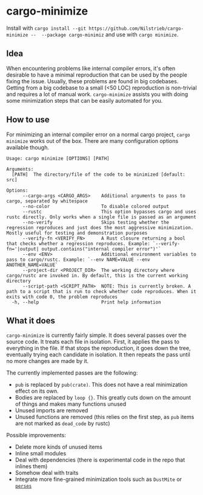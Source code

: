 # cargo-minimize

Install with `cargo install --git https://github.com/Nilstrieb/cargo-minimize --  --package cargo-minimiz` and use with `cargo minimize`.

## Idea

When encountering problems like internal compiler errors, it's often desirable to have a minimal reproduction that can be used by the people fixing the issue. Usually, these problems are found in big codebases. Getting from a big codebase to a small (<50 LOC) reproduction is non-trivial and requires a lot of manual work. `cargo-minimize` assists you with doing some minimization steps that can be easily automated for you.

## How to use

For minimizing an internal compiler error on a normal cargo project, `cargo minimize` works out of the box. There are many configuration options available though.

```
Usage: cargo minimize [OPTIONS] [PATH]

Arguments:
  [PATH]  The directory/file of the code to be minimized [default: src]

Options:
      --cargo-args <CARGO_ARGS>    Additional arguments to pass to cargo, separated by whitespace
      --no-color                   To disable colored output
      --rustc                      This option bypasses cargo and uses rustc directly. Only works when a single file is passed as an argument
      --no-verify                  Skips testing whether the regression reproduces and just does the most aggressive minimization. Mostly useful for testing and demonstration purposes
      --verify-fn <VERIFY_FN>      A Rust closure returning a bool that checks whether a regression reproduces. Example: `--verify-fn='|output| output.contains("internal compiler error")'`
      --env <ENV>                  Additional environment variables to pass to cargo/rustc. Example: `--env NAME=VALUE --env ANOTHER_NAME=VALUE`
      --project-dir <PROJECT_DIR>  The working directory where cargo/rustc are invoked in. By default, this is the current working directory
      --script-path <SCRIPT_PATH>  NOTE: This is currently broken. A path to a script that is run to check whether code reproduces. When it exits with code 0, the problem reproduces
  -h, --help                       Print help information
```

## What it does

`cargo-minimize` is currently fairly simple. It does several passes over the source code. It treats each file in isolation.
First, it applies the pass to everything in the file. If that stops the reproduction, it goes down the tree, eventually trying each candidate
in isolation. It then repeats the pass until no more changes are made by it.

The currently implemented passes are the following:
- `pub` is replaced by `pub(crate)`. This does not have a real minimization effect on its own.
- Bodies are replaced by `loop {}`. This greatly cuts down on the amount of things and makes many functions unused
- Unused imports are removed
- Unused functions are removed (this relies on the first step, as `pub` items are not marked as `dead_code` by rustc)

Possible improvements:
- Delete more kinds of unused items
- Inline small modules
- Deal with dependencies (there is experimental code in the repo that inlines them)
- Somehow deal with traits
- Integrate more fine-grained minimization tools such as `DustMite` or [`perses`](https://github.com/uw-pluverse/perses)

